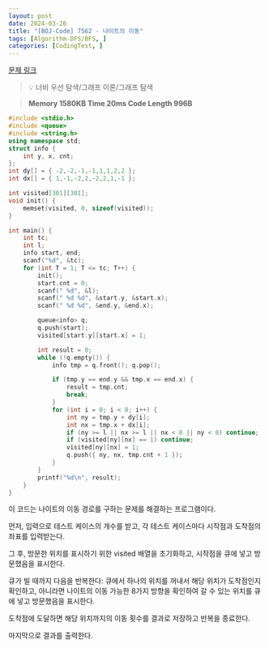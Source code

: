 ```yaml
---
layout: post
date: 2024-03-26
title: "[BOJ-Code] 7562 - 나이트의 이동"
tags: [Algorithm-DFS/BFS, ]
categories: [CodingTest, ]
---
```


[문제 링크](https://www.acmicpc.net/problem/7562)


> 💡 너비 우선 탐색/그래프 이론/그래프 탐색


> **Memory   1580KB                                   Time   20ms                                Code Length   996B**


```c++
#include <stdio.h>
#include <queue>
#include <string.h>
using namespace std;
struct info {
	int y, x, cnt;
};
int dy[] = { -2,-2,-1,-1,1,1,2,2 };
int dx[] = { 1,-1,-2,2,-2,2,1,-1 };

int visited[301][301];
void init() {
	memset(visited, 0, sizeof(visited));
}

int main() {
	int tc;
	int l;
	info start, end;
	scanf("%d", &tc);
	for (int T = 1; T <= tc; T++) {
		init();
		start.cnt = 0;
		scanf(" %d", &l);
		scanf(" %d %d", &start.y, &start.x);
		scanf(" %d %d", &end.y, &end.x);

		queue<info> q;
		q.push(start);
		visited[start.y][start.x] = 1;

		int result = 0;
		while (!q.empty()) {
			info tmp = q.front(); q.pop();

			if (tmp.y == end.y && tmp.x == end.x) {
				result = tmp.cnt;
				break;
			}
			for (int i = 0; i < 8; i++) {
				int ny = tmp.y + dy[i];
				int nx = tmp.x + dx[i];
				if (ny >= l || nx >= l || nx < 0 || ny < 0) continue;
				if (visited[ny][nx] == 1) continue;
				visited[ny][nx] = 1;
				q.push({ ny, nx, tmp.cnt + 1 });
			}
		}
		printf("%d\n", result);
	}
}
```


이 코드는 나이트의 이동 경로를 구하는 문제를 해결하는 프로그램이다.

먼저, 입력으로 테스트 케이스의 개수를 받고, 각 테스트 케이스마다 시작점과 도착점의 좌표를 입력받는다.

그 후, 방문한 위치를 표시하기 위한 visited 배열을 초기화하고, 시작점을 큐에 넣고 방문했음을 표시한다.

큐가 빌 때까지 다음을 반복한다: 큐에서 하나의 위치를 꺼내서 해당 위치가 도착점인지 확인하고, 아니라면 나이트의 이동 가능한 8가지 방향을 확인하여 갈 수 있는 위치를 큐에 넣고 방문했음을 표시한다.

도착점에 도달하면 해당 위치까지의 이동 횟수를 결과로 저장하고 반복을 종료한다.

마지막으로 결과를 출력한다.

